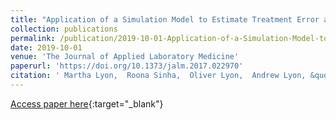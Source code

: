 ```yaml
---
title: "Application of a Simulation Model to Estimate Treatment Error and Clinical Risk Derived from Point-of-Care International Normalized Ratio Device Analytic Performance"
collection: publications
permalink: /publication/2019-10-01-Application-of-a-Simulation-Model-to-Estimate-Treatment-Error-and-Clinical-Risk-Derived-from-Point-of-Care-International-Normalized-Ratio-Device-Analytic-Performance
date: 2019-10-01
venue: 'The Journal of Applied Laboratory Medicine'
paperurl: 'https://doi.org/10.1373/jalm.2017.022970'
citation: ' Martha Lyon,  Roona Sinha,  Oliver Lyon,  Andrew Lyon, &quot;Application of a Simulation Model to Estimate Treatment Error and Clinical Risk Derived from Point-of-Care International Normalized Ratio Device Analytic Performance.&quot; The Journal of Applied Laboratory Medicine, 2019.'
---
```

[Access paper here](https://doi.org/10.1373/jalm.2017.022970){:target="_blank"}
